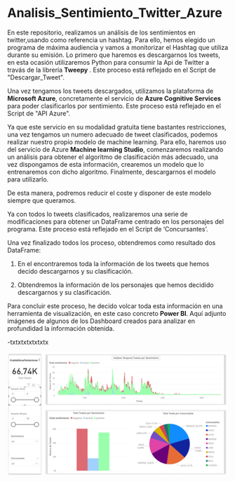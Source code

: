# Analisis_Sentimiento_Twitter_Azure
En este repositorio, realizamos un análisis de los sentimientos en twitter,usando como referencia un hashtag. Para ello, hemos elegido un programa de máxima audiencia y vamos a monitorizar el Hashtag que utiliza durante su emisión.
Lo primero que haremos es descargarnos los tweets, en esta ocasión utilizaremos Python para consumir la Api de Twitter a travás de la librería  **Tweepy** . Este proceso está reflejado en el Script de "Descargar_Tweet".

Una vez tengamos los tweets descargados, utilizamos la plataforma de **Microsoft Azure**, concretamente el servicio de **Azure Cognitive Services** para poder clasificarlos por sentimiento. Este proceso  está reflejado en el Script de "API Azure". 

Ya que este servicio en su modalidad gratuita tiene bastantes restricciones, una vez tengamos un numero adecuado de tweet clasificados, podemos realizar nuestro propio modelo de machine learning. Para ello, haremos uso del servicio de Azure **Machine learning Studio**, comenzaremos realizando un análisis para obtener el algoritmo de clasificación más adecuado, una vez dispongamos de esta información, crearemos un modelo que lo entrenaremos con dicho algoritmo. Finalmente, descargarnos el modelo para utilizarlo. 

De esta manera, podremos reducir el coste y disponer de este modelo siempre que queramos.

Ya con todos lo tweets clasificados, realizaremos una serie de modificaciones para obtener un DataFrame centrado en los personajes del programa. Este proceso está reflejado en el Script de ‘Concursantes’.

Una vez finalizado todos los proceso, obtendremos como resultado dos DataFrame:

1. En el encontraremos toda la información de los tweets que hemos decido descargarnos y su clasificación.

2. Obtendremos la información de los personajes que hemos decidido descargarnos y su clasificación.

Para concluir este proceso, he decido volcar toda esta información en una herramienta de visualización, en este caso concreto **Power BI**. 
Aquí adjunto imágenes de algunos de los Dashboard creados para analizar en profundidad la información obtenida.


-txtxtxtxtxtxtx
 
![Cargando imagen ](https://github.com/Borjaa-P/Analisis_Sentimiento_Twitter_Azure/blob/main/image.png?raw=true)
